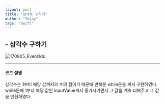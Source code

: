 ```yaml
---
layout: post
title: "삼각수 구하기"
author: "Tejay"
tags: "Swift"
---
```


## - 삼각수 구하기

![170905_EvenOdd](https://simajune.github.io/img/posting/170905_TriangularNum.png)

------

#### 코드 설명

삼각수는 1부터 해당 값까지의 수의 합이기 때문에 반복문 while문을 써서 구현하였다. while문에 1부터 해당 값인 inputValue까지 증가시키면서 그 값을 계속 더해주고 그 값을 반환하였다.
